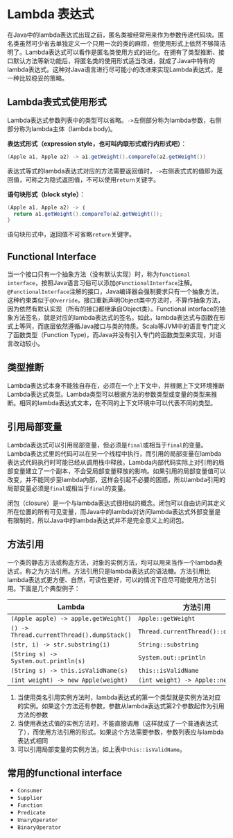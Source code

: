 # Lambda 表达式
在Java中的lambda表达式出现之前，匿名类被经常用来作为参数传递代码块。匿名类虽然可少省去单独定义一个只用一次的类的麻烦，但使用形式上依然不够简洁明了。Lambda表达式可以看作是匿名类使用方式的进化。在拥有了类型推断、接口默认方法等新功能后，将匿名类的使用形式适当改进，就成了Java中特有的lambda表达式。这种对Java语言进行尽可能小的改进来实现Lambda表达式，是一种比较稳妥的策略。

## Lambda表式式使用形式
Lambda表达式参数列表中的类型可以省略。`->`左侧部分称为lambda参数，右侧部分称为lambda主体（lambda body)。

**表达式形式（expression style，也可叫内联形式或行内形式吧）**：
```java
(Apple a1, Apple a2) -> a1.getWeight().compareTo(a2.getWeight())
```
表达式等式的lambda表达式对应的方法需要返回值时，`->`右侧表式式的值即为返回值，可称之为隐式返回值，不可以使用`return`关键字。

**语句块形式（block style）**：
```java
(Apple a1, Apple a2) -> ｛
  return a1.getWeight().compareTo(a2.getWeight());
}
```
语句块形式中，返回值不可省略`return`关键字。

## Functional Interface
当一个接口只有一个抽象方法（没有默认实现）时，称为`functional interface`，按照Java语言习俗可以添加`@FunctionalInterface`注解。`@FunctionalInterface`注解的接口，Java编译器会强制要求只有一个抽象方法，这种约束类似于`@Override`。接口重新声明Object类中方法时，不算作抽象方法，因为依然有默认实现（所有的接口都继承自Object类）。Functional interface的抽象方法签名，就是对应的lambda表达式的签名。如此，lambda表达式与函数在形式上等同，而底层依然遵循Java接口与类的特质。Scala等JVM中的语言专门定义了函数类型（Function Type)，而Java并没有引入专门的函数类型来实现，对语言改动较小。

## 类型推断
Lambda表达式本身不能独自存在，必须在一个上下文中，并根据上下文环境推断Lambda表达式类型。Lambda类型可以根据方法的参数类型或变量的类型来推断。相同的lambda表达式文本，在不同的上下文环境中可以代表不同的类型。

## 引用局部变量
Lambda表达式可以引用局部变量，但必须是`final`或相当于`final`的变量。Lambda表达式里的代码可以在另一个线程中执行，而引用的局部变量在lambda表达式代码执行时可能已经从调用栈中释放。Lambda内部代码实际上对引用的局部变量建立了一个副本，不会受局部变量释放的影响。如果引用的局部变量值可以改变，并不能同步至lambda内部，这样会引起不必要的困惑，所以lambda引用的局部变量必须是`final`或相当于`final`的变量。

闭包（closure）是一个与lambda表达式很相似的概念。闭包可以自由访问其定义所在位置的所有可见变量，而Java中的lambda对访问lambda表达式外部变量是有限制的，所以Java中的lambda表达式并不是完全意义上的闭包。

## 方法引用
一个类的静态方法或构造方法，对象的实例方法，均可以用来当作一个lambda表达式，称之为方法引用。方法引用只是lambda表达式的语法糖。方法引用比lambda表达式更方便、自然，可读性更好，可以的情况下应尽可能使用方法引用。下面是几个典型例子：

| Lambda | 方法引用 |
| ------- | -------- |
| `(Apple apple) -> apple.getWeight()` | `Apple::getWeight` |
| `() -> Thread.currentThread().dumpStack()` | `Thread.currentThread()::dumpStack` |
| `(str, i) -> str.substring(i)` | `String::substring` |
| `(String s) -> System.out.println(s)` | `System.out::println` |
| `(String s) -> this.isValidName(s)` | `this::isValidName` |
| `(int weight) -> new Apple(weight)` | `(int weight) -> Apple::new` |

1. 当使用类名引用实例方法时，lambda表达式的第一个类型就是实例方法对应的实例。如果这个方法还有参数，参数从lambda表达式第2个参数起作为引用方法的参数
2. 当使用表达式值的实例方法时，不能直接调用（这样就成了一个普通表达式了），而使用方法引用的形式。如果这个方法需要参数，参数列表应与lambda表达式相同
3. 可以引用局部变量的实例方法，如上表中`this::isValidName`。

## 常用的functional interface
* `Consumer`
* `Supplier`
* `Function`
* `Predicate`
* `UnaryOperator`
* `BinaryOperator`

